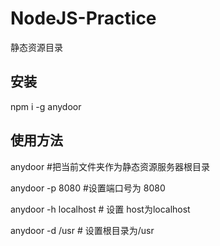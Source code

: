 # NodeJS-Practice
静态资源目录

## 安装
npm i -g anydoor

## 使用方法

anydoor #把当前文件夹作为静态资源服务器根目录

anydoor -p 8080 #设置端口号为 8080

anydoor -h localhost # 设置 host为localhost

anydoor -d /usr # 设置根目录为/usr
